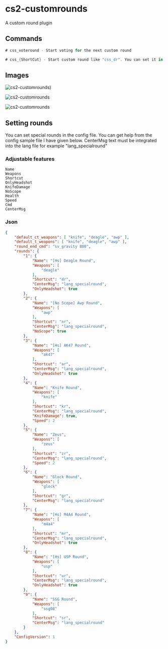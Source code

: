 # cs2-customrounds
A custom round plugin

## Commands
```csharp
# css_voteround - Start voting for the next custom round

# css_{ShortCut} - Start custom round like "css_dr". You can set it in config.
```

## Images

![cs2-customrounds](https://media.discordapp.net/attachments/1210765210982424596/1211110019907584020/Adsz.png?ex=65ed011a&is=65da8c1a&hm=1e5e04741aa94a1e4d70bf9a628e7f1fc3ea23e440db629307dcfa3a974070da&=&format=webp&quality=lossless))

![cs2-customrounds](https://media.discordapp.net/attachments/1210765210982424596/1211110020427817030/awp.png?ex=65ed011a&is=65da8c1a&hm=22cf44d3ec7d46d164d80bc8c8913ae8a8b991508721b23910b549e2164fcf33&=&format=webp&quality=lossless)

![cs2-customrounds](https://media.discordapp.net/attachments/1210765210982424596/1211110020914090024/deagle.png?ex=65ed011a&is=65da8c1a&hm=a9de07321bd3e9143978cc85c48f103adff8568821f9b9d3920666fd4eaecfcb&=&format=webp&quality=lossless)

## Setting rounds
You can set special rounds in the config file. You can get help from the config sample file I have given below.
CenterMsg text must be integrated into the lang file for example "lang_specialround"

### Adjustable features
```
Name
Weapons
Shortcut
OnlyHeadshot
KnifeDamage
NoScope
Health
Speed
Cmd
CenterMsg
```

### Json
```json
{
    "default_ct_weapons": [ "knife", "deagle", "awp" ],
    "default_t_weapons": [ "knife", "deagle", "awp" ],
    "round_end_cmd": "sv_gravity 800",
    "rounds": {
        "1": {
            "Name": "[Hs] Deagle Round",
            "Weapons": [
                "deagle"
            ],
            "Shortcut": "dr",
            "CenterMsg": "lang_specialround",
            "OnlyHeadshot": true
        },
        "2": {
            "Name": "[No Scope] Awp Round",
            "Weapons": [
                "awp"
            ],
            "Shortcut": "nr",
            "CenterMsg": "lang_specialround",
            "NoScope": true
        },
        "3": {
            "Name": "[Hs] AK47 Round",
            "Weapons": [
                "ak47"
            ],
            "Shortcut": "ar",
            "CenterMsg": "lang_specialround",
            "OnlyHeadshot": true
        },
        "4": {
            "Name": "Knife Round",
            "Weapons": [
                "knife"
            ],
            "Shortcut": "kr",
            "CenterMsg": "lang_specialround",
            "KnifeDamage": true,
            "Speed": 2
        },
        "5": {
            "Name": "Zeus",
            "Weapons": [
                "zeus"
            ],
            "Shortcut": "zr",
            "CenterMsg": "lang_specialround",
            "Speed": 2
        },
        "6": {
            "Name": "Glock Round",
            "Weapons": [
                "glock"
            ],
            "Shortcut": "gr",
            "CenterMsg": "lang_specialround"
        },
        "7": {
            "Name": "[Hs] M4A4 Round",
            "Weapons": [
                "m4a4"
            ],
            "Shortcut": "mr",
            "CenterMsg": "lang_specialround",
            "OnlyHeadshot": true
        },
        "8": {
            "Name": "[Hs] USP Round",
            "Weapons": [
                "usp"
            ],
            "Shortcut": "ur",
            "CenterMsg": "lang_specialround",
            "OnlyHeadshot": true
        },
        "9": {
            "Name": "SSG Round",
            "Weapons": [
                "ssg08"
            ],
            "Shortcut": "sr",
            "CenterMsg": "lang_specialround"
        }
    },
    "ConfigVersion": 1
}
```



